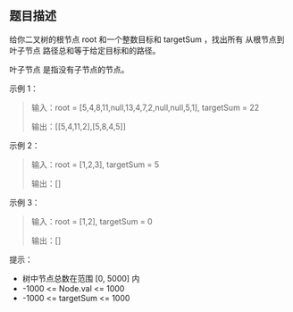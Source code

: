 ## 题目描述

给你二叉树的根节点 root 和一个整数目标和 targetSum ，找出所有 从根节点到叶子节点 路径总和等于给定目标和的路径。

叶子节点 是指没有子节点的节点。

 

示例 1：

>输入：root = [5,4,8,11,null,13,4,7,2,null,null,5,1], targetSum = 22
>
>输出：[[5,4,11,2],[5,8,4,5]]

示例 2：

>输入：root = [1,2,3], targetSum = 5
>
>输出：[]

示例 3：

>输入：root = [1,2], targetSum = 0
>
>输出：[]

 

提示：

-   树中节点总数在范围 [0, 5000] 内
-   -1000 <= Node.val <= 1000
-   -1000 <= targetSum <= 1000
